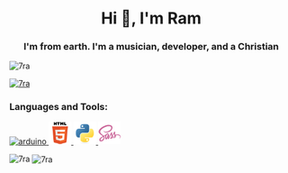 <h1 align="center">Hi 👋, I'm Ram</h1>
<h3 align="center">I'm from earth. I'm a musician, developer, and a Christian</h3>

<p align="left"> <img src="https://komarev.com/ghpvc/?username=7ra&label=Profile%20views&color=0e75b6&style=flat" alt="7ra" /> </p>

<p align="left"> <a href="https://github.com/ryo-ma/github-profile-trophy"><img src="https://github-profile-trophy.vercel.app/?username=7ra" alt="7ra" /></a> </p>



<h3 align="left">Languages and Tools:</h3>
<p align="left"> <a href="https://www.arduino.cc/" target="_blank"> <img src="https://cdn.worldvectorlogo.com/logos/arduino-1.svg" alt="arduino" width="40" height="40"/> </a> <a href="https://www.w3.org/html/" target="_blank"> <img src="https://raw.githubusercontent.com/devicons/devicon/master/icons/html5/html5-original-wordmark.svg" alt="html5" width="40" height="40"/> </a> <a href="https://www.python.org" target="_blank"> <img src="https://raw.githubusercontent.com/devicons/devicon/master/icons/python/python-original.svg" alt="python" width="40" height="40"/> </a> <a href="https://sass-lang.com" target="_blank"> <img src="https://raw.githubusercontent.com/devicons/devicon/master/icons/sass/sass-original.svg" alt="sass" width="40" height="40"/> </a> </p>

<p><img align="left" src="https://github-readme-stats.vercel.app/api/top-langs?username=7ra&show_icons=true&locale=en&layout=compact" alt="7ra" /></p>

<p>&nbsp;<img align="center" src="https://github-readme-stats.vercel.app/api?username=7ra&show_icons=true&locale=en" alt="7ra" /></p>
